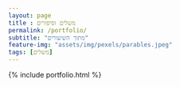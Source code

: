 ```yaml
---
layout: page
title : משלים וסיפורים
permalink: /portfolio/
subtitle: "מתוך השיעורים"
feature-img: "assets/img/pexels/parables.jpeg"
tags: [משלים]
---
```


{% include portfolio.html %}
